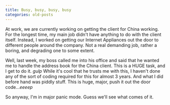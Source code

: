 ```yaml
---
title: Busy, busy, busy, busy
categories: old-posts
---
```

At work, we are currently working on getting the client for China working. For the longest time, my main job didn't have anything to do with the client itself. Instead, I worked on getting our Internet Appliances out the door to different people around the company. Not a real demanding job, rather a boring, and degrading one to some extent.
<!--more-->
Well, last week, my boss called me into his office and said that he wanted me to handle the address book for the China client. This is a HUGE task, and I get to do it. *gulp* While it's cool that he trusts me with this, I haven't done any of the sort of coding required for this for almost 3 years. And what I did before hand was piddly stuff. This is huge, major, push it out the door code...*eeeep*

So anyway, I'm in major panic mode. Guess we'll see what comes of it.